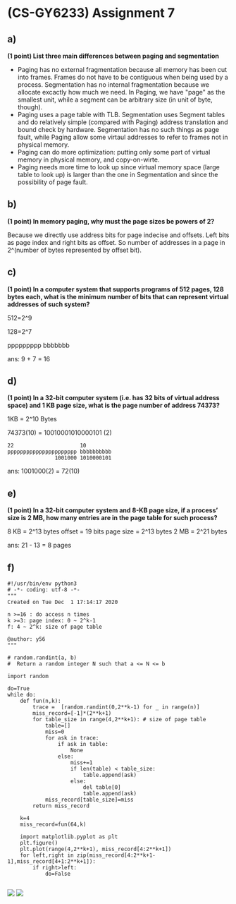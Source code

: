 # (CS-GY6233) Assignment 7

## a) 
**(1 point) List three main differences between paging and segmentation**

* Paging has no external fragmentation because all memory has been cut into frames. Frames do not have to be contiguous when being used by a process. Segmentation has no internal fragmentation because we allocate excactly how much we need. In Paging, we have "page" as the smallest unit, while a segment can be arbitrary size (in unit of byte, though).
* Paging uses a page table with TLB. Segmentation uses Segment tables and do relatively simple (compared with Paging) address translation and bound check by hardware. Segmentation has no such things as page fault, while Paging allow some virtaul addresses to refer to frames not in physical memory.
* Paging can do more optimization: putting only some part of virtual memory in physical memory, and copy-on-wirte.
* Paging needs more time to look up since virtual memory space (large table to look up) is larger than the one in Segmentation and since the possibility of page fault.

## b) 
**(1 point) In memory paging, why must the page sizes be powers of 2?**

Because we directly use address bits for page indecise and offsets. Left bits as page index and right bits as offset. So number of addresses in a page in 2^(number of bytes represented by offset bit).

## c) 
**(1 point) In a computer system that supports programs of 512 pages, 128 bytes each, what is the minimum number of bits that can represent virtual addresses of such system?**

512=2^9

128=2^7

ppppppppp bbbbbbb

ans: 9 + 7 = 16


## d) 
**(1 point) In a 32-bit computer system (i.e. has 32 bits of virtual address space) and 1 KB page size, what is the page number of address 74373?**

1KB = 2^10 Bytes

74373(10) = 10010001010000101 (2)
```
22                     10
pppppppppppppppppppppp bbbbbbbbbb
               1001000 1010000101
```
ans: 1001000(2) = 72(10)

## e) 
**(1 point) In a 32-bit computer system and 8-KB page size, if a process’ size is 2 MB, how many entries are in the page table for such process?**

8 KB = 2^13 bytes
offset = 19 bits
page size = 2^13 bytes
2 MB = 2^21 bytes

ans: 21 - 13 = 8 pages

## f)
```python3
#!/usr/bin/env python3
# -*- coding: utf-8 -*-
"""
Created on Tue Dec  1 17:14:17 2020

n >=16 : do access n times
k >=3: page index: 0 ~ 2^k-1
f: 4 ~ 2^k: size of page table

@author: y56
"""

# random.randint(a, b)
#  Return a random integer N such that a <= N <= b

import random

do=True
while do:
    def fun(n,k):
        trace =  [random.randint(0,2**k-1) for _ in range(n)]
        miss_record=[-1]*(2**k+1)
        for table_size in range(4,2**k+1): # size of page table
            table=[]
            miss=0
            for ask in trace:
                if ask in table:
                    None
                else:
                    miss+=1
                    if len(table) < table_size:
                        table.append(ask)
                    else:
                        del table[0]
                        table.append(ask)
            miss_record[table_size]=miss
        return miss_record
     
    k=4       
    miss_record=fun(64,k)
    
    import matplotlib.pyplot as plt
    plt.figure()
    plt.plot(range(4,2**k+1), miss_record[4:2**k+1])
    for left,right in zip(miss_record[4:2**k+1-1],miss_record[4+1:2**k+1]):
        if right>left:
            do=False
            
```
![](https://i.imgur.com/FW21wuT.png)
![](https://i.imgur.com/32BGMAa.png)

